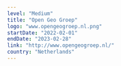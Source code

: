 ```yaml
---
level: "Medium"
title: "Open Geo Groep"
logo: "www.opengeogroep.nl.png"
startDate: "2022-02-01"
endDate: "2023-02-28"
link: "http://www.opengeogroep.nl/"
country: "Netherlands"
---
```

